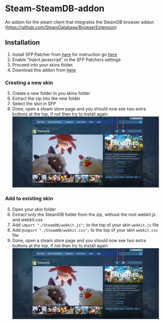 # Steam-SteamDB-addon
An addon for the steam client that integrates the SteamDB browser addon (https://github.com/SteamDatabase/BrowserExtension)

## Installation
1. Install SFP Patcher from [here](https://github.com/PhantomGamers/SFP/releases) for instruction go [here](https://github.com/PhantomGamers/SFP#instructions)
2. Enable "Inject javascript" in the SFP Patchers settings
3. Proceed into your skins folder.
4. Download this addon from [here](https://download-directory.github.io/?url=https://github.com/tddebart/Steam-SteamDB-addon/tree/main/SteamDB-addon)

### Creating a new skin
5. Create a new folder in you skins folder
6. Extract the zip into the new folder
7. Select the skin in SFP
8. Done, open a steam store page and you should now see two extra buttons at the top, if not then try to install again
![Steam store successful](./Images/steam_store.png)

### Add to existing skin
5. Open your skin folder
6. Extract only the SteamDB folder from the zip, without the root webkit.js and webkit.css
7. Add ```import "./SteamDB/webkit.js";``` to the top of your skin `webkit.js` file
8. Add ```@import "./SteamDB/webkit.css";``` to the top of your skin `webkit.css` file
9. Done, open a steam store page and you should now see two extra buttons at the top, if not then try to install again
![Steam store successful](./Images/steam_store.png)
